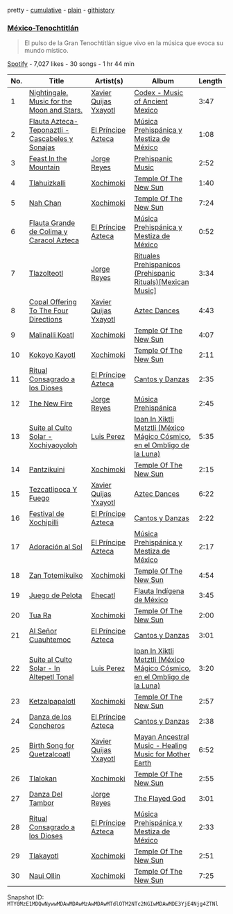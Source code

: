 pretty - [cumulative](/playlists/cumulative/37i9dQZF1DXbEuT2QnORVM.md) - [plain](/playlists/plain/37i9dQZF1DXbEuT2QnORVM) - [githistory](https://github.githistory.xyz/mackorone/spotify-playlist-archive/blob/main/playlists/plain/37i9dQZF1DXbEuT2QnORVM)

### [México\-Tenochtitlán](https://open.spotify.com/playlist/37i9dQZF1DXbEuT2QnORVM)

> El pulso de la Gran Tenochtitlán sigue vivo en la música que evoca su mundo místico.

[Spotify](https://open.spotify.com/user/spotify) - 7,027 likes - 30 songs - 1 hr 44 min

| No. | Title | Artist(s) | Album | Length |
|---|---|---|---|---|
| 1 | [Nightingale\. Music for the Moon and Stars.](https://open.spotify.com/track/0yP6HplG4dzIFpM9pbcdGe) | [Xavier Quijas Yxayotl](https://open.spotify.com/artist/13EZPKKqF3Ez1aCKTcRC5f) | [Codex \- Music of Ancient Mexico](https://open.spotify.com/album/1gKi3KeZeazp6ZkfF9J8Kl) | 3:47 |
| 2 | [Flauta Azteca\-Teponaztli \- Cascabeles y Sonajas](https://open.spotify.com/track/4IHCFpAEZnjoMSX3O7JhrW) | [El Príncipe Azteca](https://open.spotify.com/artist/6wr8B5UuGH1jEZTUHAY4ca) | [Música Prehispánica y Mestiza de México](https://open.spotify.com/album/3ahIuLsy6ios1j8Ibdz0Vs) | 1:08 |
| 3 | [Feast In the Mountain](https://open.spotify.com/track/11sAlVf9tnf4A1JfUuPGas) | [Jorge Reyes](https://open.spotify.com/artist/73lAf1b3vgM25fxLa0oIJV) | [Prehispanic Music](https://open.spotify.com/album/0wYjSe3KWirJC0F1OPNu3A) | 2:52 |
| 4 | [Tlahuizkalli](https://open.spotify.com/track/4aGro2i9JRX8pFpZvmK53x) | [Xochimoki](https://open.spotify.com/artist/2r9Sm0NknfL0xMMaRYQiiG) | [Temple Of The New Sun](https://open.spotify.com/album/6cCjUMi598z3L3pQLslGlt) | 1:40 |
| 5 | [Nah Chan](https://open.spotify.com/track/52xNXE8Zf03df6dWLt7EyV) | [Xochimoki](https://open.spotify.com/artist/2r9Sm0NknfL0xMMaRYQiiG) | [Temple Of The New Sun](https://open.spotify.com/album/6cCjUMi598z3L3pQLslGlt) | 7:24 |
| 6 | [Flauta Grande de Colima y Caracol Azteca](https://open.spotify.com/track/0tGIHFgNu2kKuyWcJE5gug) | [El Príncipe Azteca](https://open.spotify.com/artist/6wr8B5UuGH1jEZTUHAY4ca) | [Música Prehispánica y Mestiza de México](https://open.spotify.com/album/3ahIuLsy6ios1j8Ibdz0Vs) | 0:52 |
| 7 | [Tlazolteotl](https://open.spotify.com/track/5PyRkSx7BtEgUwhn7Ty2DX) | [Jorge Reyes](https://open.spotify.com/artist/73lAf1b3vgM25fxLa0oIJV) | [Rituales Prehispanicos \(Prehispanic Rituals\)\[Mexican Music\]](https://open.spotify.com/album/4UZi4TB1686JKiKdoegwhY) | 3:34 |
| 8 | [Copal Offering To The Four Directions](https://open.spotify.com/track/5iH1bBa3WRWuVeMvn0jR2M) | [Xavier Quijas Yxayotl](https://open.spotify.com/artist/13EZPKKqF3Ez1aCKTcRC5f) | [Aztec Dances](https://open.spotify.com/album/19Ae9UiDrpjn15PFMKN1bd) | 4:43 |
| 9 | [Malinalli Koatl](https://open.spotify.com/track/5uQ7OvlC84KK033X7pHjfu) | [Xochimoki](https://open.spotify.com/artist/2r9Sm0NknfL0xMMaRYQiiG) | [Temple Of The New Sun](https://open.spotify.com/album/6cCjUMi598z3L3pQLslGlt) | 4:07 |
| 10 | [Kokoyo Kayotl](https://open.spotify.com/track/1UfJTMQmsswd9WevmVYdbx) | [Xochimoki](https://open.spotify.com/artist/2r9Sm0NknfL0xMMaRYQiiG) | [Temple Of The New Sun](https://open.spotify.com/album/6cCjUMi598z3L3pQLslGlt) | 2:11 |
| 11 | [Ritual Consagrado a los Dioses](https://open.spotify.com/track/5nA2Us56gdVsctPVi9k5nB) | [El Príncipe Azteca](https://open.spotify.com/artist/6wr8B5UuGH1jEZTUHAY4ca) | [Cantos y Danzas](https://open.spotify.com/album/2fokIKH6nDT0LM4pAkXyUq) | 2:35 |
| 12 | [The New Fire](https://open.spotify.com/track/0lKCvq7aFDYWU61XdATG3Z) | [Jorge Reyes](https://open.spotify.com/artist/73lAf1b3vgM25fxLa0oIJV) | [Música Prehispánica](https://open.spotify.com/album/3L77fvfVOeXewbthEeBA6Z) | 2:45 |
| 13 | [Suite al Culto Solar \- Xochiyaoyoloh](https://open.spotify.com/track/1Z3pQdIz4n1aqKqWXncPGT) | [Luis Perez](https://open.spotify.com/artist/7jDLx2fin0vmknY3hIS1tS) | [Ipan In Xiktli Metztli \(México Mágico Cósmico, en el Ombligo de la Luna\)](https://open.spotify.com/album/1JGPFMYRAY6O9jknUAPc5N) | 5:35 |
| 14 | [Pantzikuini](https://open.spotify.com/track/2kT44BKRsD8ERHAlxdva8N) | [Xochimoki](https://open.spotify.com/artist/2r9Sm0NknfL0xMMaRYQiiG) | [Temple Of The New Sun](https://open.spotify.com/album/6cCjUMi598z3L3pQLslGlt) | 2:15 |
| 15 | [Tezcatlipoca Y Fuego](https://open.spotify.com/track/6WORAZYFYHHT6iRzoVW2Pk) | [Xavier Quijas Yxayotl](https://open.spotify.com/artist/13EZPKKqF3Ez1aCKTcRC5f) | [Aztec Dances](https://open.spotify.com/album/19Ae9UiDrpjn15PFMKN1bd) | 6:22 |
| 16 | [Festival de Xochipilli](https://open.spotify.com/track/1HVW1yYAqFf1M8C3aUfTpt) | [El Príncipe Azteca](https://open.spotify.com/artist/6wr8B5UuGH1jEZTUHAY4ca) | [Cantos y Danzas](https://open.spotify.com/album/2fokIKH6nDT0LM4pAkXyUq) | 2:22 |
| 17 | [Adoración al Sol](https://open.spotify.com/track/1OcgHJbbOBEUnClHaIcTjf) | [El Príncipe Azteca](https://open.spotify.com/artist/6wr8B5UuGH1jEZTUHAY4ca) | [Música Prehispánica y Mestiza de México](https://open.spotify.com/album/3ahIuLsy6ios1j8Ibdz0Vs) | 2:17 |
| 18 | [Zan Totemikuiko](https://open.spotify.com/track/19glAQPV2ZqhkJiCXdfjyd) | [Xochimoki](https://open.spotify.com/artist/2r9Sm0NknfL0xMMaRYQiiG) | [Temple Of The New Sun](https://open.spotify.com/album/6cCjUMi598z3L3pQLslGlt) | 4:54 |
| 19 | [Juego de Pelota](https://open.spotify.com/track/3DJjJNBcBbUjEKwy4HOIIQ) | [Ehecatl](https://open.spotify.com/artist/0U9dywhQ4PRbBn82jXGy15) | [Flauta Indígena de México](https://open.spotify.com/album/4o3JpQsSZ4aIqegl1V2XBH) | 3:45 |
| 20 | [Tua Ra](https://open.spotify.com/track/6dQOgHVrbYedUZRiRjppYl) | [Xochimoki](https://open.spotify.com/artist/2r9Sm0NknfL0xMMaRYQiiG) | [Temple Of The New Sun](https://open.spotify.com/album/6cCjUMi598z3L3pQLslGlt) | 2:00 |
| 21 | [Al Señor Cuauhtemoc](https://open.spotify.com/track/3UYKQp8Ty7HaAxXe8ZDGAc) | [El Príncipe Azteca](https://open.spotify.com/artist/6wr8B5UuGH1jEZTUHAY4ca) | [Cantos y Danzas](https://open.spotify.com/album/2fokIKH6nDT0LM4pAkXyUq) | 3:01 |
| 22 | [Suite al Culto Solar \- In Altepetl Tonal](https://open.spotify.com/track/71QCom1QzTOtxQdyBII4Ii) | [Luis Perez](https://open.spotify.com/artist/7jDLx2fin0vmknY3hIS1tS) | [Ipan In Xiktli Metztli \(México Mágico Cósmico, en el Ombligo de la Luna\)](https://open.spotify.com/album/1JGPFMYRAY6O9jknUAPc5N) | 3:20 |
| 23 | [Ketzalpapalotl](https://open.spotify.com/track/7m6HnmspAWQ76wh27Ya3TB) | [Xochimoki](https://open.spotify.com/artist/2r9Sm0NknfL0xMMaRYQiiG) | [Temple Of The New Sun](https://open.spotify.com/album/6cCjUMi598z3L3pQLslGlt) | 2:57 |
| 24 | [Danza de los Concheros](https://open.spotify.com/track/6DHxuMSkjuwd8L6cMPVgrQ) | [El Príncipe Azteca](https://open.spotify.com/artist/6wr8B5UuGH1jEZTUHAY4ca) | [Cantos y Danzas](https://open.spotify.com/album/2fokIKH6nDT0LM4pAkXyUq) | 2:38 |
| 25 | [Birth Song for Quetzalcoatl](https://open.spotify.com/track/0xgWLuVQAYsBIvyH0HLACj) | [Xavier Quijas Yxayotl](https://open.spotify.com/artist/13EZPKKqF3Ez1aCKTcRC5f) | [Mayan Ancestral Music \- Healing Music for Mother Earth](https://open.spotify.com/album/6YpTpAN3KbWcbR5YpQA4Hq) | 6:52 |
| 26 | [Tlalokan](https://open.spotify.com/track/6rAjloHl7dunxuHpvirEJV) | [Xochimoki](https://open.spotify.com/artist/2r9Sm0NknfL0xMMaRYQiiG) | [Temple Of The New Sun](https://open.spotify.com/album/6cCjUMi598z3L3pQLslGlt) | 2:55 |
| 27 | [Danza Del Tambor](https://open.spotify.com/track/5aUsfU1EVSDQEBaoXjHNhK) | [Jorge Reyes](https://open.spotify.com/artist/73lAf1b3vgM25fxLa0oIJV) | [The Flayed God](https://open.spotify.com/album/36hOL8R8t9sKSz64pQ9qxK) | 3:01 |
| 28 | [Ritual Consagrado a los Dioses](https://open.spotify.com/track/5rvaAQ4KccKBQX3DgW5z8T) | [El Príncipe Azteca](https://open.spotify.com/artist/6wr8B5UuGH1jEZTUHAY4ca) | [Música Prehispánica y Mestiza de México](https://open.spotify.com/album/3ahIuLsy6ios1j8Ibdz0Vs) | 2:33 |
| 29 | [Tlakayotl](https://open.spotify.com/track/4gRtTKIqhAnEGNLHKiR0xA) | [Xochimoki](https://open.spotify.com/artist/2r9Sm0NknfL0xMMaRYQiiG) | [Temple Of The New Sun](https://open.spotify.com/album/6cCjUMi598z3L3pQLslGlt) | 2:51 |
| 30 | [Naui Ollin](https://open.spotify.com/track/4fvH8zv1EEibLB0CW9sE1T) | [Xochimoki](https://open.spotify.com/artist/2r9Sm0NknfL0xMMaRYQiiG) | [Temple Of The New Sun](https://open.spotify.com/album/6cCjUMi598z3L3pQLslGlt) | 7:25 |

Snapshot ID: `MTY0MzE1MDQwNywwMDAwMDAwMzAwMDAwMTdlOTM2NTc2NGIwMDAwMDE3YjE4Njg4ZTNl`
